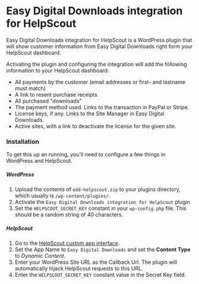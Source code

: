 Easy Digital Downloads integration for HelpScout
=============

Easy Digital Downloads integration for HelpScout is a WordPress plugin that will show customer information from Easy Digital Downloads right form your HelpScout dashboard.

Activating the plugin and configuring the integration will add the following information to your HelpScout dashboard:

- All payments by the customer (email addresses or first- and lastname must match)
- A link to resent purchase receipts
- All purchased "downloads"
- The payment method used. Links to the transaction in PayPal or Stripe.
- License keys, if any. Links to the Site Manager in Easy Digital Downloads.
- Active sites, with a link to deactivate the license for the given site.


### Installation

To get this up an running, you'll need to configure a few things in WordPress and HelpScout.

##### WordPress
1. Upload the contents of `edd-helpscout.zip` to your plugins directory, which usually is `/wp-content/plugins/`.
1. Activate the `Easy Digital Downloads integration for HelpScout` plugin
1. Set the `HELPSCOUT_SECRET_KEY` constant in your `wp-config.php` file. This should be a random string of 40 characters.

##### HelpScout

1. Go to the [HelpScout custom app interface](https://secure.helpscout.net/apps/custom/).
1. Set the App Name to `Easy Digital Downloads` and set the **Content Type** to *Dynamic Content*.
1. Enter your WordPress Site URL as the Callback Url. The plugin will automatically hijack HelpScout requests to this URL.
1. Enter the `HELPSCOUT_SECRET_KEY` constant value in the Secret Key field.
